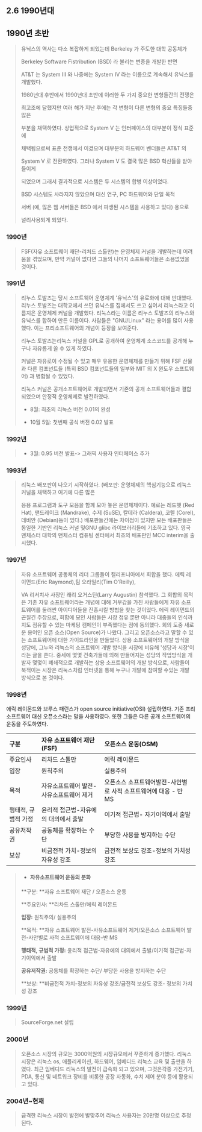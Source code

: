 ## 2.6 1990년대

## 1990년 초반

> 유닉스의 역사는 다소 복잡하게 되었는데 Berkeley 가 주도한 대학 공동체가
>
> Berkeley Software Fistribution \(BSD\) 라 불리는 변종을 개발한 반면
>
> AT&T 는 System III 와 나중에는 System IV 라는 이름으로 계속해서 유닉스를 개발했다.
>
> 1980년대 후반에서 1990년대 초반에 이러한 두 가지 중요한 변형들간의 전쟁은
>
> 최고조에 달했지만 여러 해가 지난 후에는 각 변형이 다른 변형의 중요 특징들중 많은
>
> 부분을 채택하였다. 상업적으로 System V 는 인터페이스의 대부분이 정식 표준에
>
> 채택됨으로써 표준 전쟁에서 이겼으며 대부분의 하드웨어 벤더들은 AT&T 의
>
> System V 로 전환하였다. 그러나 System V 도 결국 많은 BSD 혁신들을 받아들이게
>
> 되었으며 그래서 결과적으로 시스템은 두 시스템의 합병 이상이었다.
>
> BSD 시스템도 사라지지 않았으며 대신 연구, PC 하드웨어와 단일 목적
>
> 서버 \(예, 많은 웹 서버들은 BSD 에서 파생된 시스템을 사용하고 있다\) 용으로
>
> 널리사용되게 되었다.

### 1990년

> FSF\(자유 소프트웨어 재단-리처드 스톨만\)는 운영체제 커널을 개발하는데 어려움을 겪었으며, 만약 커널이 없다면 그들의 나머지 소프트웨어들은 소용없었을 것이다.

### 1991년

> 리누스 토발즈는 당시 소프트웨어 운영체계 '유닉스'의 유료화에 대해 반대했다. 리누스 토발즈는 대학교에서 쓰던 유닉스를 집에서도 쓰고 싶어서 리눅스라고 이름지은 운영체제 커널을 개발했다. 리눅스라는 이름은 리누스 토발즈의 리누스와 유닉스를 합하여 만든 이름이다. 사람들은 "GNU/Linux" 라는 용어를 많이 사용했다. 이는 프리소프트웨어의 개념이 등장을 보여준다.
>
> 리누스 토발즈는리눅스 커널을 GPL로 공개하여 운영체계 소스코드를 공개해 누구나 자유롭게 쓸 수 있게 하였다.
>
> 커널은 자유로이 수정될 수 있고 매우 유용한 운영체제를 만들기 위해 FSF 산물과 다른 컴포넌트들 \(특히 BSD 컴포넌트들의 일부와 MIT 의 X 윈도우 소프트웨어\) 과 병합될 수 있었다.
>
> 리눅스 커널은 공개소프트웨어로 개발되면서 기존의 공개 소프트웨어들과 결합되었으며 안정적 운영체제로 발전하였다.
>
> * 8월: 최초의 리눅스 버전 0.01의 완성
>
> * 10월 5일: 첫번째 공식 버전 0.02 발표

### 1992년

> * 3월: 0.95 버전 발표-&gt; 그래픽 사용자 인터페이스 추가

### 1993년

> 리눅스 배포판이 나오기 시작하였다. \(배포판: 운영체제의 핵심기능으로 리눅스 커널을 채택하고 여기에 다른 많은
>
> 응용 프로그램과 도구 모음을 함께 모아 놓은 운영체제이다. 예로는 레드햇 \(Red Hat\), 맨드레이크 \(Mandrake\), 수제 \(SuSE\), 칼데라 \(Caldera\), 코렐 \(Corel\), 데비안 \(Debian\)등이 있다.\) 배포판들간에는 차이점이 있지만 모든 배포판들은 동일한 기반인 리눅스 커널 및GNU glibc 라이브러리들에 기초하고 있다. 영국 맨체스터 대학의 맨체스터 컴퓨팅 센터에서 최초의 배포판인 MCC interim을 출시했다.

### 1997년

> 자유 소프트웨어 공동체의 리더 그룹들이 캘리포니아에서 회합을 했다. 에릭 레이먼드\(Eric Raymond\),팀 오라일리\(Tim O’Reilly\),
>
> VA 리서치사 사장인 래리 오거스틴\(Larry Augustin\) 참석했다. 그 회합의 목적은 기존 자유 소프트웨어라는 개념에 대해 거부감을 가진 사람들에게 자유 소프트웨어를 둘러싼 아이디어들을 진흥시킬 방법을 찾는 것이었다. 에릭 레이먼드의 끈질긴 주장으로, 회합에 모인 사람들은 시장 점유 뿐만 아니라 대중들의 인식까지도 점유할 수 있는 마케팅 캠페인이 부족했다는 점에 동의했다. 회의 도중 새로운 용어인 오픈 소스\(Open Source\)가 나왔다. 그리고 오픈소스라고 말할 수 있는 소프트웨어에 대한 가이드라인을 만들었다. 상용 소프트웨어의 개발 방식을 성당에,  그누와 리눅스의 소프트웨어 개발 방식을 시장에 비유해 '성당과 시장'이라는 글을 쓴다. 중세에 몇몇 건축가들에 의해 만들어지는 성당의 작업방식을 개발자 몇몇이 폐쇄적으로 개발하는 상용 소프트웨어의 개발 방식으로,  사람들이 북적이는 시장은 리눅스처럼 인터넷을 통해 누구나 개발에 참여할 수있는 개발 방식으로 본 것이다.

### 1998년

에릭 레이몬드와 브루스 패런스가 open source initiative\(OSI\) 설립하였다. 기존 프리 소프트웨어 대신 오픈소스라는 말을 사용하였다. 또한 그들은 다른 공개 소프트웨어의 운동을 주도하였다.

| 구분 | 자유 소프트웨어 재단\(FSF\) | 오픈소스 운동\(OSM\) |
| :--- | :--- | :--- |
| 주요인사 | 리차드 스톨만 | 에릭 레이몬드 |
| 입장 | 원칙주의 | 실용주의 |
| 목적 | 자유소프트웨어 발전-사유소프트웨어 제거 | 오픈소스 소프트웨어발전-사안별로 사적 소프트웨어에 대응 - 반 MS |
| 행태적, 규범적 가정 | 윤리적 접근법-자유에의 대의에서 출발 | 이기적 접근법- 자기이익에서 출발 |
| 공유저작권 | 공동체를 확장하는 수단 | 부당한 사용을 방지하는 수단 |
| 보상 | 비금전적 가치-정보의 자유성 강조 | 금전적 보상도 강조-정보의 가치성 강조 |

> * #### 자유소프트웨어 운동의 분화
>
> **구분: **자유 소프트웨어 재단 / 오픈소스 운동
>
> **주요인사: **리차드 스톨만/에릭 레이몬드
>
> **입장:** 원칙주의/ 실용주의
>
> **목적: **자유 소프트웨어 발전-사유소프트웨어 제거/오픈소스 소프트웨어 발전-사안별로 사적 소프트웨어에 대응-반 MS
>
> **행태적, 규범적 가정:** 윤리적 접근법-자유에의 대의에서 출발/이기적 접근법-자기이익에서 출발
>
> **공유저작권:** 공동체를 확장하는 수단/ 부당한 사용을 방지하는 수단
>
> **보상: **비금전적 가치-정보의 자유성 강조/금전적 보상도 강조- 정보의 가치성 강조

### 1999년

> SourceForge.net 설립

### 2000년

> 오픈소스 시장의 규모는 3000억원의 시장규모에서 꾸준하게 증가했다. 리눅스 시장은 리눅스 os, 애플리케이션, 하드웨어, 임베디드 리눅스 교육 및 출판을 하였다. 최근 임베디드 리눅스의 발전이 급속화 되고 있으며, 그것은각종 가전기기, PDA, 통신 및 네트워크 장비를 비롯한 공장 자동화, 수치 제어 분야 등에 활용되고 있다.

### 2004년~현재

> 급격한 리눅스 시장이 발전에 발맞추어 리눅스 사용자는 20만명 이상으로 추정된다.



